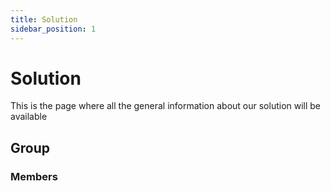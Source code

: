 ```yaml
---
title: Solution
sidebar_position: 1
---
```


# Solution

This is the page where all the general information about our solution will be available

## Group
### Members